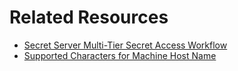 [title]: # "Related Resources"
[tags]: # "help,workflows,support,namingconventions"
[priority]: # "202"

# Related Resources

- [Secret Server Multi-Tier Secret Access Workflow](https://thycotic.force.com/support/s/article/SS-HOW-EXT-Workflows)
- [Supported Characters for Machine Host Name](https://support.microsoft.com/en-us/help/909264/naming-conventions-in-active-directory-for-computers-domains-sites-and)

